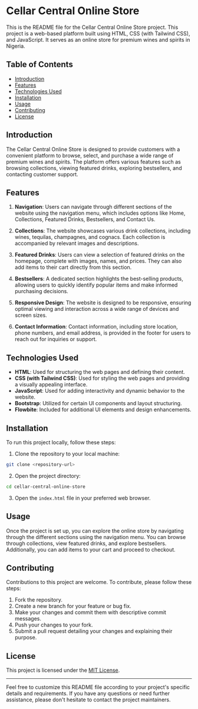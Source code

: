 # Cellar Central Online Store

This is the README file for the Cellar Central Online Store project. This project is a web-based platform built using HTML, CSS (with Tailwind CSS), and JavaScript. It serves as an online store for premium wines and spirits in Nigeria.

## Table of Contents

- [Introduction](#introduction)
- [Features](#features)
- [Technologies Used](#technologies-used)
- [Installation](#installation)
- [Usage](#usage)
- [Contributing](#contributing)
- [License](#license)

## Introduction

The Cellar Central Online Store is designed to provide customers with a convenient platform to browse, select, and purchase a wide range of premium wines and spirits. The platform offers various features such as browsing collections, viewing featured drinks, exploring bestsellers, and contacting customer support.

## Features

1. **Navigation**: Users can navigate through different sections of the website using the navigation menu, which includes options like Home, Collections, Featured Drinks, Bestsellers, and Contact Us.

2. **Collections**: The website showcases various drink collections, including wines, tequilas, champagnes, and cognacs. Each collection is accompanied by relevant images and descriptions.

3. **Featured Drinks**: Users can view a selection of featured drinks on the homepage, complete with images, names, and prices. They can also add items to their cart directly from this section.

4. **Bestsellers**: A dedicated section highlights the best-selling products, allowing users to quickly identify popular items and make informed purchasing decisions.

5. **Responsive Design**: The website is designed to be responsive, ensuring optimal viewing and interaction across a wide range of devices and screen sizes.

6. **Contact Information**: Contact information, including store location, phone numbers, and email address, is provided in the footer for users to reach out for inquiries or support.

## Technologies Used

- **HTML**: Used for structuring the web pages and defining their content.
- **CSS (with Tailwind CSS)**: Used for styling the web pages and providing a visually appealing interface.
- **JavaScript**: Used for adding interactivity and dynamic behavior to the website.
- **Bootstrap**: Utilized for certain UI components and layout structuring.
- **Flowbite**: Included for additional UI elements and design enhancements.

## Installation

To run this project locally, follow these steps:

1. Clone the repository to your local machine:

```bash
git clone <repository-url>
```

2. Open the project directory:

```bash
cd cellar-central-online-store
```

3. Open the `index.html` file in your preferred web browser.

## Usage

Once the project is set up, you can explore the online store by navigating through the different sections using the navigation menu. You can browse through collections, view featured drinks, and explore bestsellers. Additionally, you can add items to your cart and proceed to checkout.

## Contributing

Contributions to this project are welcome. To contribute, please follow these steps:

1. Fork the repository.
2. Create a new branch for your feature or bug fix.
3. Make your changes and commit them with descriptive commit messages.
4. Push your changes to your fork.
5. Submit a pull request detailing your changes and explaining their purpose.

## License

This project is licensed under the [MIT License](LICENSE).

---
Feel free to customize this README file according to your project's specific details and requirements. If you have any questions or need further assistance, please don't hesitate to contact the project maintainers.
